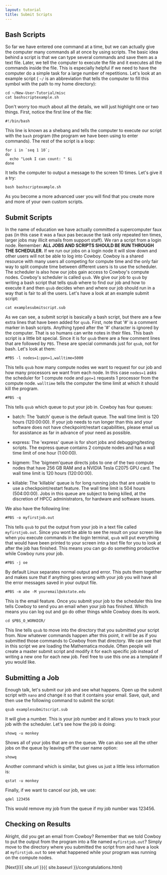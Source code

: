 ```yaml
---
layout: tutorial
title: Submit Scripts
---
```




Bash Scripts
------------

So far we have entered one command at a time, but we can actually give the computer many commands all at once by using scripts. The basic idea behind a script is that we can type several commands and save them as a text file. Later, we tell the computer to execute the file and it executes all the commands inside the file. This is especially helpful if we need to have the computer do a simple task for a large number of repetitions. Let's look at an example script ( `~/` is an abbreviation that tells the computer to fill this symbol with the path to my home directory):

	cd ~/New-User-Tutorial/misc
	cat bashscriptexample.sh

Don't worry too much about all the details, we will just highlight one or two things. First, notice the first line of the file:

	#!/bin/bash

This line is known as a shebang and tells the computer to execute our script with the `bash` program (the program we have been using to enter commands). The rest of the script is a loop:

	for i in `seq 1 10`;
	do
	  echo "Look I can count: " $i
	done

It tells the computer to output a message to the screen 10 times. Let's give it a try:

	bash bashscriptexample.sh

As you become a more advanced user you will find that you create more and more of your own custom scripts.

Submit Scripts
--------------

In the name of education we have actually committed a supercomputer faux pas (in this case it was a faux pas because the task only repeated ten times, larger jobs may illicit emails from support staff). We ran a script from a login node. Remember: **ALL JOBS AND SCRIPTS SHOULD BE RUN THROUGH THE SCHEDULER.** If we run our jobs on a login node it will slow down and other users will not be able to log into Cowboy. Cowboy is a shared resource with many users all competing for compute time and the only fair way to split compute time between different users is to use the scheduler. The scheduler is also how our jobs gain access to Cowboy's compute nodes. Cowboy's scheduler is called `qsub`. We give our job to `qsub` by writing a bash script that tells qsub where to find our job and how to execute it and then `qsub` decides when and where our job should run in a way that is fair to all the users. Let's have a look at an example submit script:

	cat examplesubmitscript.sub

As we can see, a submit script is basically a bash script, but there are a few extra lines that have been added for `qsub`. First, note that '#' is a comment marker in bash scripts. Anything typed after the '#' character is ignored by the computer. That is so humans can write notes in their files. This bash script is a little bit special. Since it is for `qsub` there are a few comment lines that are followed by `PBS`. These are special commands just for `qsub`, not for bash. Let's look at them:

	#PBS -l nodes=1:ppn=1,walltime=5000

This tells `qsub` how many compute nodes we want to request for our job and how many processors we want from each node. In this case `nodes=1` asks the scheduler for 1 compute node and `ppn=1` requests 1 processor from the compute node. `walltime` tells the computer the time limit at which it should kill the program.

	#PBS -q

This tells `qsub` which queue to put your job in. Cowboy has four queues:

-	batch: The 'batch' queue is the default queue. The wall time limit is 120 hours (120:00:00). If your job needs to run longer than this and your software does not have checkpoint/restart capabilities, please email us for assistance as far in advance of your need as possible.

-	express: The 'express' queue is for short jobs and debugging/testing scripts. The express queue contains 2 compute nodes and has a wall time limit of one hour (1:00:00).

-	bigmem: The 'bigmem'queue directs jobs to one of the two compute nodes that have 256 GB RAM and a NVIDIA Tesla C2075 GPU card. The wall time limit is 120 hours (120:00:00).

-	killable: The 'killable' queue is for long running jobs that are unable to use a checkpoint/restart feature. The wall time limit is 504 hours (504:00:00). Jobs in this queue are subject to being killed, at the discretion of HPCC administrators, for hardware and software issues.

We also have the following line:

	#PBS -o myfirstjob.out

This tells `qsub` to put the output from your job in a text file called `myfirstjob.out`. Since you wont be able to see the result on your screen like when you execute commands in the login terminal, `qsub` will put everything that would have been printed to your screen into a text file for you to look at after the job has finished. This means you can go do something productive while Cowboy runs your job.

	#PBS -j oe

By default Linux separates normal output and error. This puts them together and makes sure that if anything goes wrong with your job you will have all the error messages saved in your output file.

	#PBS -m abe -M youremail@okstate.edu

This is the email feature. Once you submit your job to the scheduler this line tells Cowboy to send you an email when your job has finished. Which means you can log out and go do other things while Cowboy does its work.

	cd $PBS_O_WORKDIR/

This line tells `qsub` to move into the directory that you submitted your script from. Now whatever commands happen after this point, it will be as if you submitted those commands to Cowboy from that directory. We can see that in this script we are loading the Mathematica module. Often people will create a master submit script and modify it for each specific job instead of writing a new one for each new job. Feel free to use this one as a template if you would like.

Submitting a Job
----------------

Enough talk, let's submit our job and see what happens. Open up the submit script with `nano` and change it so that it contains your email. Save, quit, and then use the following command to submit the script:

	qsub examplesubmitscript.sub

It will give a number. This is your job number and it allows you to track your job with the scheduler. Let's see how the job is doing:

	showq -u monkey

Shows all of your jobs that are on the queue. We can also see all the other jobs on the queue by leaving off the user name option:

	showq

Another command which is similar, but gives us just a little less information is:

	qstat -u monkey

Finally, if we want to cancel our job, we use:

	qdel 123456

This would remove my job from the queue if my job number was 123456.

Checking on Results
-------------------
Alright, did you get an email from Cowboy? Remember that we told Cowboy to put the output from the program into a file named `myfirstjob.out`? Simply move to the directory where you submitted the script from and have a look at `myfirstjob.out` to see what happened while your program was running on the compute nodes.

[Next]({{ site.url }}{{ site.baseurl }}/congratulations.html)
